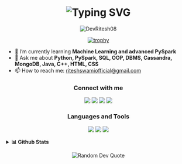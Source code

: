 <h1 align="center">
  <img src="https://readme-typing-svg.demolab.com?font=Fira+Code&pause=1000&color=15C39A&background=FFFFFF00&center=true&vCenter=true&width=435&lines=Hi+%F0%9F%91%8B%2C+I'm+Ritesh+Swami;Aspiring+Data+Scientist+%7C+Pythonista" alt="Typing SVG" />
</h1>

<p align="center">
  <img src="https://komarev.com/ghpvc/?username=DevRitesh08&label=Profile%20views&color=0e75b6&style=for-the-badge" alt="DevRitesh08" />
</p>

<p align="center">
  <a href="https://github.com/ryo-ma/github-profile-trophy">
    <img src="https://github-profile-trophy.vercel.app/?username=DevRitesh08&theme=onestar&margin-w=10" alt="trophy" />
  </a>
</p>

- 🌱 I’m currently learning **Machine Learning and advanced PySpark**
- 💬 Ask me about **Python, PySpark, SQL, OOP, DBMS, Cassandra, MongoDB, Java, C++, HTML, CSS**
- 📫 How to reach me: [riteshswamiofficial@gmail.com](mailto:riteshswamiofficial@gmail.com)

<h3 align="center">Connect with me</h3>
<p align="center">
  <a href="mailto:riteshswamiofficial@gmail.com"><img src="https://img.shields.io/badge/Gmail-D14836?style=for-the-badge&logo=gmail&logoColor=white"></a>
  <a href="https://github.com/DevRitesh08"><img src="https://img.shields.io/badge/GitHub-100000?style=for-the-badge&logo=github&logoColor=white"></a>
  <a href="https://linkedin.com/in/your-linkedin"><img src="https://img.shields.io/badge/LinkedIn-0077B5?style=for-the-badge&logo=linkedin&logoColor=white"></a>
  <a href="https://twitter.com/your-twitter"><img src="https://img.shields.io/badge/Twitter-1DA1F2?style=for-the-badge&logo=twitter&logoColor=white"></a>
</p>

<h3 align="center">Languages and Tools</h3>
<p align="center">
  <img src="https://skillicons.dev/icons?i=python,pytorch,java,cpp,html,css,linux,git,mongodb,postgres,sqlite" />
  <img src="https://img.shields.io/badge/PySpark-E25A1C?style=for-the-badge&logo=apache-spark&logoColor=white"/>
  <img src="https://img.shields.io/badge/Cassandra-1287B1?style=for-the-badge&logo=apache-cassandra&logoColor=white"/>
</p>

<details>
  <summary><b>📊 Github Stats</b></summary>
  <p align="center">
    <img src="https://github-readme-stats.vercel.app/api?username=DevRitesh08&show_icons=true&theme=merko" alt="stats"/>
    <img src="https://github-readme-stats.vercel.app/api/top-langs?username=DevRitesh08&layout=compact&theme=merko" alt="langs"/>
    <img src="https://streak-stats.demolab.com?user=DevRitesh08&theme=merko" alt="streak"/>
  </p>
</details>

<p align="center">
  <img src="https://quotes-github-readme.vercel.app/api?type=horizontal&theme=merko" alt="Random Dev Quote" />
</p>
